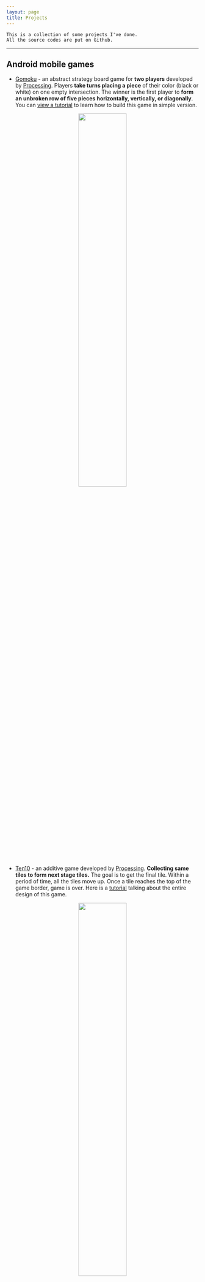 ```yaml
---
layout: page
title: Projects
---
```


```
This is a collection of some projects I've done.
All the source codes are put on Github.
```
--------------------------------------

## Android mobile games

*  [Gomoku](https://drive.google.com/file/d/1hlP6hGWQr4xCbWzoDb1qyCyaR0A1jN_L/view?usp=drivesdk&fbclid=IwAR0duTs0Jfvd7oOs42axEvpj5Im-CM0x7eMwGX9kPpE4gnwpW4WwNRK1BSU) - an abstract strategy board game for **two players** developed by [Processing](https://processing.org/). Players **take turns placing a piece** of their color (black or white) on one empty intersection. The winner is the first player to **form an unbroken row of five pieces horizontally, vertically, or diagonally**. You can [view a tutorial](https://youtu.be/txSBV9NB2jY) to learn how to build this game in simple version.
<a href="https://youtu.be/txSBV9NB2jY" class="icon-block">
    <i class="fa fa-home"></i>
</a>

<p align="center">
<img src="../img/piece.jpg" width="50%" hegiht="50%"/>
</p>

* [Ten10](https://drive.google.com/file/d/1jQRHxUpcWNspix_fs3SknCq02-IrjFMg/view?fbclid=IwAR2jkrvg2wLUjjrJ6wgndkns92t5_6lz7U4-9z_iWoFpWIDbQavTKagAXuk) - an additive game developed by [Processing](https://processing.org/). **Collecting same tiles to form next stage tiles.** The goal is to get the final tile. Within a period of time, all the tiles move up. Once a tile reaches the top of the game border, game is over. Here is a [tutorial](https://youtu.be/-c3Kcaj54Ik) talking about the entire design of this game.

<p align="center">
<img src="../img/tile.jpg" width="50%" hegiht="50%"/>
</p>

* [Nodes2.0](https://drive.google.com/file/d/1Weo9Gd6VaTQPfDbdI2TAYokygj6gnUVT/view?usp=drivesdk) - an exciting and causal funny game developed by [Processing](https://processing.org/). **To pin all the dots one by one to spinning circle with taps.** The game is over when a dot gets touch with other dots. It becomes challenging and interesting when going through different levels. With a [tutorial](https://youtu.be/lVMKEyO-cZs), you can easily make your own version pin circle game.

<p align="center">
<img src="../img/dot.jpg" width="50%" hegiht="50%"/> 
</p>

* [Carcar](https://drive.google.com/file/d/1UkwzUiE0oogYWNQZtJ3lxvqfBQYaF1HX/view?usp=drivesdk) - a car parking game developed by [Processing](https://processing.org/). It is provided with four control buttons, which are left, right, forward, and toward. The goal is to **drive the car into the parking space.** There is no time limit to practice parking. [`tutorial video`](https://youtu.be/i7J1B65YnUo) [`tutorial PDF`](https://github.com/hbyacademic/Game-Designing-PlayList/blob/master/GD_017_CarcarAPP/CarParkingGame.pdf)

<p align="center">
<img src="../img/car.jpg" width="70%" hegiht="70%"/>
</p>

* [BrickBreaker](https://drive.google.com/file/d/1-VMG3qbMG9ntF4TqOn7Yqm_MnCHc-uUp/view?usp=drivesdk) - a brick-breaker game developed by [Processing](https://processing.org/). **Tilting the phone to control the paddle** and keep the ball in the game. Your mission is to **remove all the breakable bricks** by hitting them with the ball. Interestingly, some bricks need more than a single hit. [`tutorial video`](https://www.youtube.com/watch?v=4pWuqv7aU5k) [`tutorial PDF`](https://github.com/hbyacademic/Game-Designing-PlayList/blob/master/GD_018_BrickBreakerApp/BrickBreaker.pdf)

<p align="center">
<img src="../img/brickbreaker.png" width="50%" hegiht="50%"/>
</p>

* [LightNonogram](https://drive.google.com/file/d/1NbLWCoXL7JxPNr7BnjfwiRIb2d_E_rAA/view?usp=drivesdk) - a puzzle game developed by [Processing](https://processing.org/). **Use the numbers in the rows and columns to solve the puzzle. These numbers tell you the runs of gray squares in each row and column.** The gray squares can be put in fill mode and the sign "X"s can be put in mark mode. Five lives are given when game starts. [`tutorial PDF`](https://github.com/hbyacademic/Game-Designing-PlayList/blob/master/GD_019_LightNonogram/Nonogram.pdf)

<p align="center">
<img src="../img/nonogram.png" width="50%" hegiht="50%"/>
</p>

